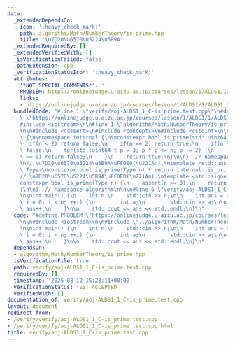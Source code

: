 ```yaml
---
data:
  _extendedDependsOn:
  - icon: ':heavy_check_mark:'
    path: algorithm/Math/NumberTheory/is_prime.hpp
    title: "\u7D20\u6570\u5224\u5B9A"
  _extendedRequiredBy: []
  _extendedVerifiedWith: []
  _isVerificationFailed: false
  _pathExtension: cpp
  _verificationStatusIcon: ':heavy_check_mark:'
  attributes:
    '*NOT_SPECIAL_COMMENTS*': ''
    PROBLEM: https://onlinejudge.u-aizu.ac.jp/courses/lesson/1/ALDS1/1/ALDS1_1_C
    links:
    - https://onlinejudge.u-aizu.ac.jp/courses/lesson/1/ALDS1/1/ALDS1_1_C
  bundledCode: "#line 1 \"verify/aoj-ALDS1_1_C-is_prime.test.cpp\"\n#define PROBLEM\
    \ \"https://onlinejudge.u-aizu.ac.jp/courses/lesson/1/ALDS1/1/ALDS1_1_C\"\n\n\
    #include <iostream>\n\n#line 1 \"algorithm/Math/NumberTheory/is_prime.hpp\"\n\n\
    \n\n#include <cassert>\n#include <concepts>\n#include <cstdint>\n\nnamespace algorithm\
    \ {\n\nnamespace internal {\n\nconstexpr bool is_prime(std::uint64_t n) {\n  \
    \  if(n < 2) return false;\n    if(n == 2) return true;\n    if(n % 2 == 0) return\
    \ false;\n    for(std::uint64_t p = 3; p * p <= n; p += 2) {\n        if(n % p\
    \ == 0) return false;\n    }\n    return true;\n}\n\n}  // namespace internal\n\
    \n// \u7D20\u6570\u5224\u5B9A\uFF0EO(\u221An).\ntemplate <std::unsigned_integral\
    \ Type>\nconstexpr bool is_prime(Type n) { return internal::is_prime(n); }\n\n\
    // \u7D20\u6570\u5224\u5B9A\uFF0EO(\u221An).\ntemplate <std::signed_integral Type>\n\
    constexpr bool is_prime(Type n) {\n    assert(n >= 0);\n    return internal::is_prime(n);\n\
    }\n\n}  // namespace algorithm\n\n\n#line 6 \"verify/aoj-ALDS1_1_C-is_prime.test.cpp\"\
    \n\nint main() {\n    int n;\n    std::cin >> n;\n\n    int ans = 0;\n    for(int\
    \ i = 0; i < n; ++i) {\n        int a;\n        std::cin >> a;\n\n        if(algorithm::is_prime(a))\
    \ ans++;\n    }\n\n    std::cout << ans << std::endl;\n}\n"
  code: "#define PROBLEM \"https://onlinejudge.u-aizu.ac.jp/courses/lesson/1/ALDS1/1/ALDS1_1_C\"\
    \n\n#include <iostream>\n\n#include \"../algorithm/Math/NumberTheory/is_prime.hpp\"\
    \n\nint main() {\n    int n;\n    std::cin >> n;\n\n    int ans = 0;\n    for(int\
    \ i = 0; i < n; ++i) {\n        int a;\n        std::cin >> a;\n\n        if(algorithm::is_prime(a))\
    \ ans++;\n    }\n\n    std::cout << ans << std::endl;\n}\n"
  dependsOn:
  - algorithm/Math/NumberTheory/is_prime.hpp
  isVerificationFile: true
  path: verify/aoj-ALDS1_1_C-is_prime.test.cpp
  requiredBy: []
  timestamp: '2025-08-12 15:28:11+00:00'
  verificationStatus: TEST_ACCEPTED
  verifiedWith: []
documentation_of: verify/aoj-ALDS1_1_C-is_prime.test.cpp
layout: document
redirect_from:
- /verify/verify/aoj-ALDS1_1_C-is_prime.test.cpp
- /verify/verify/aoj-ALDS1_1_C-is_prime.test.cpp.html
title: verify/aoj-ALDS1_1_C-is_prime.test.cpp
---
```

